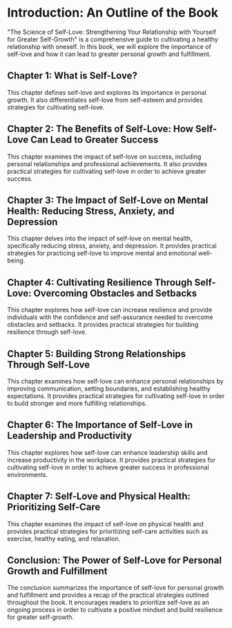 Introduction: An Outline of the Book
====================================

"The Science of Self-Love: Strengthening Your Relationship with Yourself for Greater Self-Growth" is a comprehensive guide to cultivating a healthy relationship with oneself. In this book, we will explore the importance of self-love and how it can lead to greater personal growth and fulfillment.

Chapter 1: What is Self-Love?
-----------------------------

This chapter defines self-love and explores its importance in personal growth. It also differentiates self-love from self-esteem and provides strategies for cultivating self-love.

Chapter 2: The Benefits of Self-Love: How Self-Love Can Lead to Greater Success
-------------------------------------------------------------------------------

This chapter examines the impact of self-love on success, including personal relationships and professional achievements. It also provides practical strategies for cultivating self-love in order to achieve greater success.

Chapter 3: The Impact of Self-Love on Mental Health: Reducing Stress, Anxiety, and Depression
---------------------------------------------------------------------------------------------

This chapter delves into the impact of self-love on mental health, specifically reducing stress, anxiety, and depression. It provides practical strategies for practicing self-love to improve mental and emotional well-being.

Chapter 4: Cultivating Resilience Through Self-Love: Overcoming Obstacles and Setbacks
--------------------------------------------------------------------------------------

This chapter explores how self-love can increase resilience and provide individuals with the confidence and self-assurance needed to overcome obstacles and setbacks. It provides practical strategies for building resilience through self-love.

Chapter 5: Building Strong Relationships Through Self-Love
----------------------------------------------------------

This chapter examines how self-love can enhance personal relationships by improving communication, setting boundaries, and establishing healthy expectations. It provides practical strategies for cultivating self-love in order to build stronger and more fulfilling relationships.

Chapter 6: The Importance of Self-Love in Leadership and Productivity
---------------------------------------------------------------------

This chapter explores how self-love can enhance leadership skills and increase productivity in the workplace. It provides practical strategies for cultivating self-love in order to achieve greater success in professional environments.

Chapter 7: Self-Love and Physical Health: Prioritizing Self-Care
----------------------------------------------------------------

This chapter examines the impact of self-love on physical health and provides practical strategies for prioritizing self-care activities such as exercise, healthy eating, and relaxation.

Conclusion: The Power of Self-Love for Personal Growth and Fulfillment
----------------------------------------------------------------------

The conclusion summarizes the importance of self-love for personal growth and fulfillment and provides a recap of the practical strategies outlined throughout the book. It encourages readers to prioritize self-love as an ongoing process in order to cultivate a positive mindset and build resilience for greater self-growth.
